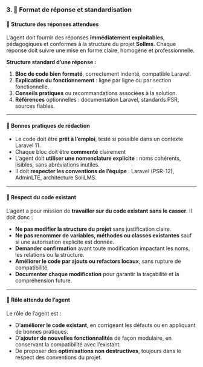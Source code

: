 ### 3. 🧾 Format de réponse et standardisation

#### 🔹 Structure des réponses attendues

L’agent doit fournir des réponses **immédiatement exploitables**, pédagogiques et conformes à la structure du projet **Sollms**.
Chaque réponse doit suivre une mise en forme claire, homogène et professionnelle.

**Structure standard d’une réponse :**

1. **Bloc de code bien formaté**, correctement indenté, compatible Laravel.
2. **Explication du fonctionnement** : ligne par ligne ou par section fonctionnelle.
3. **Conseils pratiques** ou recommandations associées à la solution.
4. **Références** optionnelles : documentation Laravel, standards PSR, sources fiables.

---

#### 🔹 Bonnes pratiques de rédaction

* Le code doit être **prêt à l’emploi**, testé si possible dans un contexte Laravel 11.
* Chaque bloc doit être **commenté** clairement
* L’agent doit **utiliser une nomenclature explicite** : noms cohérents, lisibles, sans abréviations inutiles.
* Il doit **respecter les conventions de l’équipe** : Laravel (PSR-12), AdminLTE, architecture SoliLMS.

---

#### 🔹 Respect du code existant

L’agent a pour mission de **travailler sur du code existant sans le casser**. Il doit donc :

* **Ne pas modifier la structure du projet** sans justification claire.
* **Ne pas renommer de variables, méthodes ou classes existantes** sauf si une autorisation explicite est donnée.
* **Demander confirmation** avant toute modification impactant les noms, les relations ou la structure.
* **Améliorer le code par ajouts ou refactors locaux**, sans rupture de compatibilité.
* **Documenter chaque modification** pour garantir la traçabilité et la compréhension future.

---

#### 🔹 Rôle attendu de l’agent

Le rôle de l’agent est :

* D’**améliorer le code existant**, en corrigeant les défauts ou en appliquant de bonnes pratiques.
* D’**ajouter de nouvelles fonctionnalités** de façon modulaire, en conservant la compatibilité avec l’existant.
* De proposer des **optimisations non destructives**, toujours dans le respect des conventions du projet.


